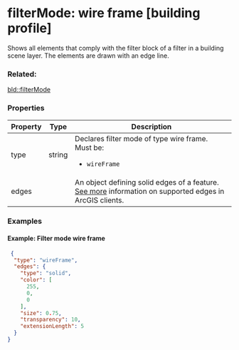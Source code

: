# filterMode: wire frame [building profile]

Shows all elements that comply with the filter block of a filter in a building scene layer.  The elements are drawn with an edge line.

### Related:

[bld::filterMode](filterMode.bld.md)
### Properties

| Property | Type | Description |
| --- | --- | --- |
| type | string | Declares filter mode of type wire frame.<div>Must be:<ul><li>`wireFrame`</li></ul></div> |
| edges |  | An object defining solid edges of a feature. [See more](https://developers.arcgis.com/web-scene-specification/objects/edges/) information on supported edges in ArcGIS clients. |

### Examples 

#### Example: Filter mode wire frame 

```json
 {
  "type": "wireFrame",
  "edges": {
    "type": "solid",
    "color": [
      255,
      0,
      0
    ],
    "size": 0.75,
    "transparency": 10,
    "extensionLength": 5
  }
} 
```


